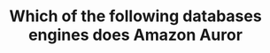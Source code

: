 ---
layout: answer
title: "Which of the following databases engines does Amazon Auror"
blurb: "<p>Amazon Aurora only supports MySQL and PostgreSQL database engines.</p>
<p>Amazon Aurora is not listed in the AWS Practitioner Exam Objectives, but it is"
quid: 249
---